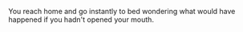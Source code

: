 You reach home and go instantly to bed wondering what would have happened if you hadn't opened your mouth.

